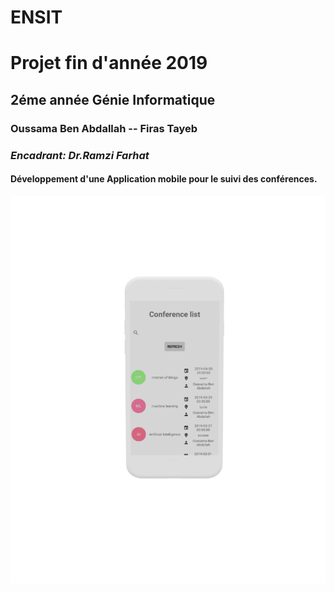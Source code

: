 # ENSIT 
# Projet fin d'année 2019
## 2éme année Génie Informatique  
### Oussama Ben Abdallah -- Firas Tayeb
### _Encadrant: Dr.Ramzi Farhat_
#### Développement d'une Application mobile pour le suivi des conférences.

![image](images/threed_mockup.png)